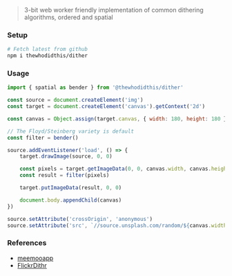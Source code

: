 > 3-bit web worker friendly implementation of common dithering algorithms, ordered and spatial

### Setup
```sh
# Fetch latest from github
npm i thewhodidthis/dither
```

### Usage
```js
import { spatial as bender } from '@thewhodidthis/dither'

const source = document.createElement('img')
const target = document.createElement('canvas').getContext('2d')

const canvas = Object.assign(target.canvas, { width: 180, height: 180 })

// The Floyd/Steinberg variety is default
const filter = bender()

source.addEventListener('load', () => {
    target.drawImage(source, 0, 0)

    const pixels = target.getImageData(0, 0, canvas.width, canvas.height)
    const result = filter(pixels)

    target.putImageData(result, 0, 0)

    document.body.appendChild(canvas)
})

source.setAttribute('crossOrigin', 'anonymous')
source.setAttribute('src', `//source.unsplash.com/random/${canvas.width}x${canvas.height}`)
`````

### References
- [meemooapp](https://github.com/meemoo/meemooapp/blob/master/src/nodes/image-monochrome-worker.js)
- [FlickrDithr](https://github.com/flickr/FlickrDithr/blob/master/dither.js)
